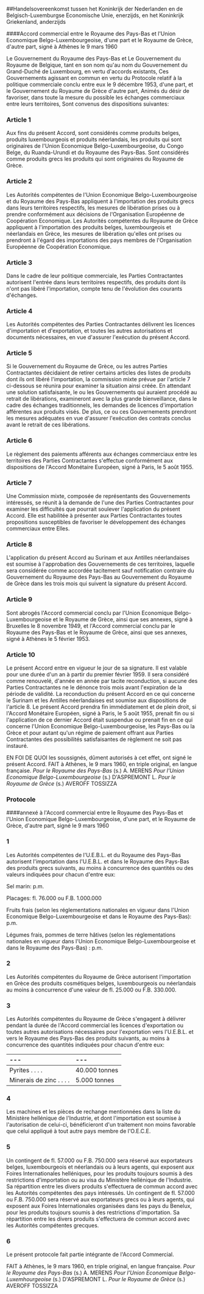 <meta http-equiv='Content-Type' content='text/html; charset=utf-8' />

##Handelsovereenkomst tussen het Koninkrijk der Nederlanden en de Belgisch-Luxemburgse Economische Unie, enerzijds, en het Koninkrijk Griekenland, anderzijds

####Accord commercial entre le Royaume des Pays-Bas et l'Union Economique Belgo-Luxembourgeoise, d'une part et le Royaume de Grèce, d'autre part, signé à Athènes le 9 mars 1960

Le Gouvernement du Royaume des Pays-Bas et Le Gouvernement du Royaume de Belgique, tant en son nom qu'au nom du Gouvernement du Grand-Duché de Luxembourg, en vertu d'accords existants, Ces Gouvernements agissant en commun en vertu du Protocole relatif à la politique commerciale conclu entre eux le 9 décembre 1953, d'une part, et le Gouvernement du Royaume de Grèce d'autre part, Animés du désir de favoriser, dans toute la mesure du possible les échanges commerciaux entre leurs territoires,   Sont convenus des dispositions suivantes:    

### Article  1  

Aux fins du présent Accord, sont considérés comme produits belges, produits luxembourgeois et produits néerlandais, les produits qui sont originaires de l'Union Economique Belgo-Luxembourgeoise, du Congo Belge, du Ruanda-Urundi et du Royaume des Pays-Bas. Sont considérés comme produits grecs les produits qui sont originaires du Royaume de Grèce.  

### Article  2  

Les Autorités compétentes de l'Union Economique Belgo-Luxembourgeoise et du Royaume des Pays-Bas appliquent à l'importation des produits grecs dans leurs territoires respectifs, les mesures de libération prises ou à prendre conformément aux décisions de l'Organisation Européenne de Coopération Economique. Les Autorités compétentes du Royaume de Grèce appliquent à l'importation des produits belges, luxembourgeois et néerlandais en Grèce, les mesures de libération qu'elles ont prises ou prendront à l'égard des importations des pays membres de l'Organisation Européenne de Coopération Economique.  

### Article  3  

Dans le cadre de leur politique commerciale, les Parties Contractantes autorisent l'entrée dans leurs territoires respectifs, des produits dont ils n'ont pas libéré l'importation, compte tenu de l'évolution des courants d'échanges.  

### Article  4  

Les Autorités compétentes des Parties Contractantes délivrent les licences d'importation et d'exportation, et toutes les autres autorisations et documents nécessaires, en vue d'assurer l'exécution du présent Accord.  

### Article  5  

Si le Gouvernement du Royaume de Grèce, ou les autres Parties Contractantes décidaient de retirer certains articles des listes de produits dont ils ont libéré l'importation, la commission mixte prévue par l'article 7 ci-dessous se réunira pour examiner la situation ainsi créée. En attendant une solution satisfaisante, le ou les Gouvernements qui auraient procédé au retrait de libérations, examineront avec la plus grande bienveillance, dans le cadre des échanges traditionnels, les demandes de licences d'importation afférentes aux produits visés. De plus, ce ou ces Gouvernements prendront les mesures adéquates en vue d'assurer l'exécution des contrats conclus avant le retrait de ces libérations.  

### Article  6  

Le règlement des paiements afférents aux échanges commerciaux entre les territoires des Parties Contractantes s'effectue conformément aux dispositions de l'Accord Monétaire Européen, signé à Paris, le 5 août 1955.  

### Article  7  

Une Commission mixte, composée de représentants des Gouvernements intéressés, se réunit à la demande de l'une des Parties Contractantes pour examiner les difficultés que pourrait soulever l'application du présent Accord. Elle est habilitée à présenter aux Parties Contractantes toutes propositions susceptibles de favoriser le développement des échanges commerciaux entre Elles.  

### Article  8  

L'application du présent Accord au Surinam et aux Antilles néerlandaises est soumise à l'approbation des Gouvernements de ces territoires, laquelle sera considérée comme accordée tacitement sauf notification contraire du Gouvernement du Royaume des Pays-Bas au Gouvernement du Royaume de Grèce dans les trois mois qui suivent la signature du présent Accord.  

### Article  9  

Sont abrogés l'Accord commercial conclu par l'Union Economique Belgo-Luxembourgeoise et le Royaume de Grèce, ainsi que ses annexes, signé à Bruxelles le 8 novembre 1949, et l'Accord commercial conclu par le Royaume des Pays-Bas et le Royaume de Grèce, ainsi que ses annexes, signé à Athènes le 5 février 1953.  

### Article  10  

Le présent Accord entre en vigueur le jour de sa signature. Il est valable pour une durée d'un an à partir du premier février 1959. Il sera considéré comme renouvelé, d'année en année par tacite reconduction, si aucune des Parties Contractantes ne le dénonce trois mois avant l'expiration de la période de validité. La reconduction du présent Accord en ce qui concerne le Surinam et les Antilles néerlandaises est soumise aux dispositions de l'article 8. Le présent Accord prendra fin immédiatement et de plein droit, si l'Accord Monétaire Européen, signé à Paris, le 5 août 1955, prenait fin ou si l'application de ce dernier Accord était suspendue ou prenait fin en ce qui concerne l'Union Economique Belgo-Luxembourgeoise, les Pays-Bas ou la Grèce et pour autant qu'un régime de paiement offrant aux Parties Contractantes des possibilités satisfaisantes de règlement ne soit pas instauré.  

EN FOI DE QUOI les soussignés, dûment autorisés à cet effet, ont signé le présent Accord. FAIT à Athènes, le 9 mars 1960, en triple original, en langue française.  *Pour le Royaume des Pays-Bas*  (s.) A. MERENS  *Pour l'Union Economique Belgo-Luxembourgeoise*  (s.) D'ASPREMONT L.  *Pour le Royaume de Grèce*  (s.) AVEROFF TOSSIZZA  

### Protocole  

####annexé à l'Accord commercial entre le Royaume des Pays-Bas et l'Union Economique Belgo-Luxembourgeoise, d'une part, et le Royaume de Grèce, d'autre part, signé le 9 mars 1960

### 1  

Les Autorités compétentes de l'U.E.B.L. et du Royaume des Pays-Bas autorisent l'importation dans l'U.E.B.L. et dans le Royaume des Pays-Bas des produits grecs suivants, au moins à concurrence des quantités ou des valeurs indiquées pour chacun d'entre eux: 

Sel marin: p.m.  

Placages: fl. 76.000 ou F.B. 1.000.000  

Fruits frais (selon les réglementations nationales en vigueur dans l'Union Economique Belgo-Luxembourgeoise et dans le Royaume des Pays-Bas): p.m.  

Légumes frais, pommes de terre hâtives (selon les réglementations nationales en vigueur dans l'Union Economique Belgo-Luxembourgeoise et dans le Royaume des Pays-Bas) : p.m.    

### 2  

Les Autorités compétentes du Royaume de Grèce autorisent l'importation en Grèce des produits cosmétiques belges, luxembourgeois ou néerlandais au moins à concurrence d'une valeur de fl. 25.000 ou F.B. 330.000.  

### 3  

Les Autorités compétentes du Royaume de Grèce s'engagent à délivrer pendant la durée de l'Accord commercial les licences d'exportation ou toutes autres autorisations nécessaires pour l'exportation vers l'U.E.B.L. et vers le Royaume des Pays-Bas des produits suivants, au moins à concurrence des quantités indiquées pour chacun d'entre eux:  

| --- | --- |
|:---|:---|
| Pyrites . . . .  | 40.000 tonnes  |
| Minerais de zinc . . . .  | 5.000 tonnes  |

### 4  

Les machines et les pièces de rechange mentionnées dans la liste du Ministère hellénique de l'Industrie, et dont l'importation est soumise à l'autorisation de celui-ci, bénéficieront d'un traitement non moins favorable que celui appliqué à tout autre pays membre de l'O.E.C.E.  

### 5  

Un contingent de fl. 57.000 ou F.B. 750.000 sera réservé aux exportateurs belges, luxembourgeois et néerlandais ou à leurs agents, qui exposent aux Foires Internationales helléniques, pour les produits toujours soumis à des restrictions d'importation ou au visa du Ministère hellénique de l'Industrie. Sa répartition entre les divers produits s'effectuera de commun accord avec les Autorités compétentes des pays intéressés. Un contingent de fl. 57.000 ou F.B. 750.000 sera réservé aux exportateurs grecs ou à leurs agents, qui exposent aux Foires Internationales organisées dans les pays du Benelux, pour les produits toujours soumis à des restrictions d'importation. Sa répartition entre les divers produits s'effectuera de commun accord avec les Autorités compétentes grecques.  

### 6  

Le présent protocole fait partie intégrante de l'Accord Commercial.  

FAIT à Athènes, le 9 mars 1960, en triple original, en langue française.  *Pour le Royaume des Pays-Bas*  (s.) A. MERENS  *Pour l'Union Economique Belgo-Luxemhourgeoise*  (s.) D'ASPREMONT L.  *Pour le Royaume de Grèce*  (s.) AVEROFF TOSSIZZA  

